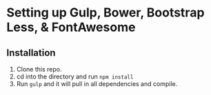 # Setting up Gulp, Bower, Bootstrap Less, & FontAwesome

## Installation

1. Clone this repo.
2. cd into the directory and run `npm install`
3. Run `gulp` and it will pull in all dependencies and compile.